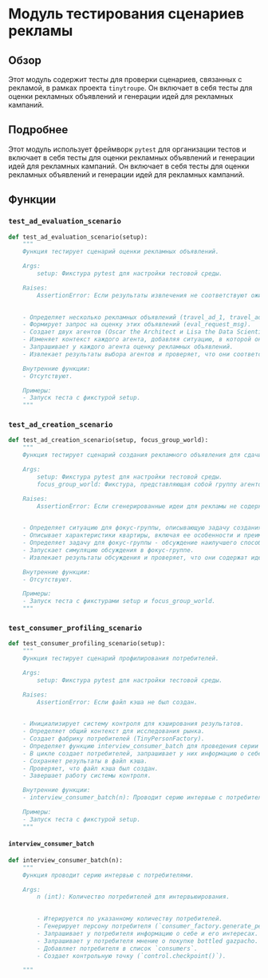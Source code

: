 # Модуль тестирования сценариев рекламы

## Обзор

Этот модуль содержит тесты для проверки сценариев, связанных с рекламой, в рамках проекта `tinytroupe`. Он включает в себя тесты для оценки рекламных объявлений и генерации идей для рекламных кампаний.

## Подробнее

Этот модуль использует фреймворк `pytest` для организации тестов и включает в себя тесты для оценки рекламных объявлений и генерации идей для рекламных кампаний. Он включает в себя тесты для оценки рекламных объявлений и генерации идей для рекламных кампаний.

## Функции

### `test_ad_evaluation_scenario`

```python
def test_ad_evaluation_scenario(setup):
    """
    Функция тестирует сценарий оценки рекламных объявлений.

    Args:
        setup: Фикстура pytest для настройки тестовой среды.

    Raises:
        AssertionError: Если результаты извлечения не соответствуют ожиданиям.

    
    - Определяет несколько рекламных объявлений (travel_ad_1, travel_ad_2, travel_ad_3, travel_ad_4).
    - Формирует запрос на оценку этих объявлений (eval_request_msg).
    - Создает двух агентов (Oscar the Architect и Lisa the Data Scientist).
    - Изменяет контекст каждого агента, добавляя ситуацию, в которой они планируют посетить Европу.
    - Запрашивает у каждого агента оценку рекламных объявлений.
    - Извлекает результаты выбора агентов и проверяет, что они соответствуют ожиданиям.

    Внутренние функции:
    - Отсутствуют.

    Примеры:
    - Запуск теста с фикстурой setup.
    """
```

### `test_ad_creation_scenario`

```python
def test_ad_creation_scenario(setup, focus_group_world):
    """
    Функция тестирует сценарий создания рекламного объявления для сдачи квартиры.

    Args:
        setup: Фикстура pytest для настройки тестовой среды.
        focus_group_world: Фикстура, представляющая собой группу агентов, обсуждающих задачу.

    Raises:
        AssertionError: Если сгенерированные идеи для рекламы не содержат ключевых слов.

    
    - Определяет ситуацию для фокус-группы, описывающую задачу создания рекламы для сдачи квартиры.
    - Описывает характеристики квартиры, включая ее особенности и преимущества.
    - Определяет задачу для фокус-группы - обсуждение наилучшего способа рекламы квартиры.
    - Запускает симуляцию обсуждения в фокус-группе.
    - Извлекает результаты обсуждения и проверяет, что они содержат идеи для рекламного объявления.

    Внутренние функции:
    - Отсутствуют.

    Примеры:
    - Запуск теста с фикстурами setup и focus_group_world.
    """
```

### `test_consumer_profiling_scenario`

```python
def test_consumer_profiling_scenario(setup):
    """
    Функция тестирует сценарий профилирования потребителей.

    Args:
        setup: Фикстура pytest для настройки тестовой среды.

    Raises:
        AssertionError: Если файл кэша не был создан.

    
    - Инициализирует систему контроля для кэширования результатов.
    - Определяет общий контекст для исследования рынка.
    - Создает фабрику потребителей (TinyPersonFactory).
    - Определяет функцию interview_consumer_batch для проведения серии интервью с потребителями.
    - В цикле создает потребителей, запрашивает у них информацию о себе и их мнение о покупке bottled gazpacho.
    - Сохраняет результаты в файл кэша.
    - Проверяет, что файл кэша был создан.
    - Завершает работу системы контроля.

    Внутренние функции:
    - interview_consumer_batch(n): Проводит серию интервью с потребителями.

    Примеры:
    - Запуск теста с фикстурой setup.
    """
```

#### `interview_consumer_batch`

```python
def interview_consumer_batch(n):
    """
    Функция проводит серию интервью с потребителями.

    Args:
        n (int): Количество потребителей для интервьюирования.

    
        - Итерируется по указанному количеству потребителей.
        - Генерирует персону потребителя (`consumer_factory.generate_person`).
        - Запрашивает у потребителя информацию о себе и его интересах.
        - Запрашивает у потребителя мнение о покупке bottled gazpacho.
        - Добавляет потребителя в список `consumers`.
        - Создает контрольную точку (`control.checkpoint()`).

    """